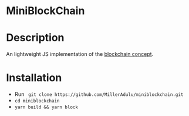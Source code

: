 # MiniBlockChain

# Description
An lightweight JS implementation of the [blockchain concept](https://medium.com/coinmonks/understanding-and-building-your-own-tiny-blockchain-in-javascript-a16f2137cfec).

# Installation

- Run ` git clone https://github.com/MillerAdulu/miniblockchain.git`
- `cd miniblockchain`
- `yarn build && yarn block`